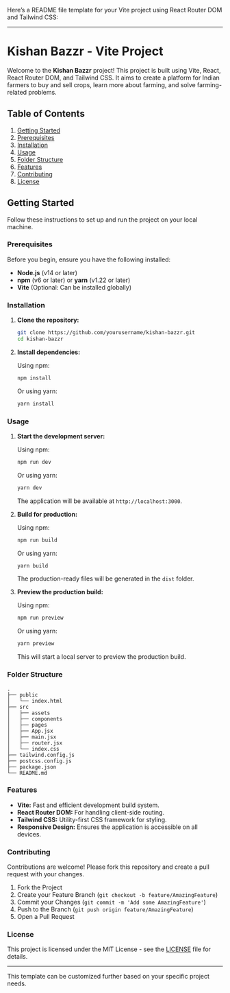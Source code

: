 Here’s a README file template for your Vite project using React Router DOM and Tailwind CSS:

---

# Kishan Bazzr - Vite Project

Welcome to the **Kishan Bazzr** project! This project is built using Vite, React, React Router DOM, and Tailwind CSS. It aims to create a platform for Indian farmers to buy and sell crops, learn more about farming, and solve farming-related problems.

## Table of Contents

1. [Getting Started](#getting-started)
2. [Prerequisites](#prerequisites)
3. [Installation](#installation)
4. [Usage](#usage)
5. [Folder Structure](#folder-structure)
6. [Features](#features)
7. [Contributing](#contributing)
8. [License](#license)

## Getting Started

Follow these instructions to set up and run the project on your local machine.

### Prerequisites

Before you begin, ensure you have the following installed:

- **Node.js** (v14 or later)
- **npm** (v6 or later) or **yarn** (v1.22 or later)
- **Vite** (Optional: Can be installed globally)

### Installation

1. **Clone the repository:**

   ```bash
   git clone https://github.com/yourusername/kishan-bazzr.git
   cd kishan-bazzr
   ```

2. **Install dependencies:**

   Using npm:
   ```bash
   npm install
   ```

   Or using yarn:
   ```bash
   yarn install
   ```

### Usage

1. **Start the development server:**

   Using npm:
   ```bash
   npm run dev
   ```

   Or using yarn:
   ```bash
   yarn dev
   ```

   The application will be available at `http://localhost:3000`.

2. **Build for production:**

   Using npm:
   ```bash
   npm run build
   ```

   Or using yarn:
   ```bash
   yarn build
   ```

   The production-ready files will be generated in the `dist` folder.

3. **Preview the production build:**

   Using npm:
   ```bash
   npm run preview
   ```

   Or using yarn:
   ```bash
   yarn preview
   ```

   This will start a local server to preview the production build.

### Folder Structure

```
.
├── public
│   └── index.html
├── src
│   ├── assets
│   ├── components
│   ├── pages
│   ├── App.jsx
│   ├── main.jsx
│   ├── router.jsx
│   └── index.css
├── tailwind.config.js
├── postcss.config.js
├── package.json
└── README.md
```

### Features

- **Vite:** Fast and efficient development build system.
- **React Router DOM:** For handling client-side routing.
- **Tailwind CSS:** Utility-first CSS framework for styling.
- **Responsive Design:** Ensures the application is accessible on all devices.

### Contributing

Contributions are welcome! Please fork this repository and create a pull request with your changes.

1. Fork the Project
2. Create your Feature Branch (`git checkout -b feature/AmazingFeature`)
3. Commit your Changes (`git commit -m 'Add some AmazingFeature'`)
4. Push to the Branch (`git push origin feature/AmazingFeature`)
5. Open a Pull Request

### License

This project is licensed under the MIT License - see the [LICENSE](LICENSE) file for details.

---

This template can be customized further based on your specific project needs.
